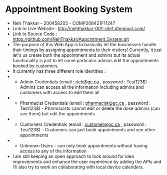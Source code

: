 # Appointment Booking System

- Neh Thakkar - 200458205 - COMP208421F11247
- Link to Live Website : http://nehthakkar-001-site1.dtempurl.com/
- Link to Source Code : https://github.com/NehThakkar/Appointment_System.git
- The purpose of this Web App is to basically let the businesses handle their timings by assigning appointments to their visitors! Currently, it just let's us create both the appointment and admins but its actual functionality is just to let some particular admins edit the appointments booked by customers. 
- It currently has three different role identities : 
- - Admin Credentials (email : rich@gc.ca , password : Test123$) - Admins can access all the information including admins and customers with access to edit them all
- - Pharmacist Credentials (email : pharmacist@gc.ca , password : Test123$) - Pharmacists cannot edit or delete the dose admins (can see them) but edit the appointments
- - Customers Credentials (email : customer@gc.ca , password : Test123$) - Customers can just book appointments and see other appointments
- - Unknown Users - can only book appointments without having access to any of the information
- I am still keeping an open approach to look around for idea improvements and enhance the user experience by adding the APIs and I'll also try to work on collaborating with local device calenders.

